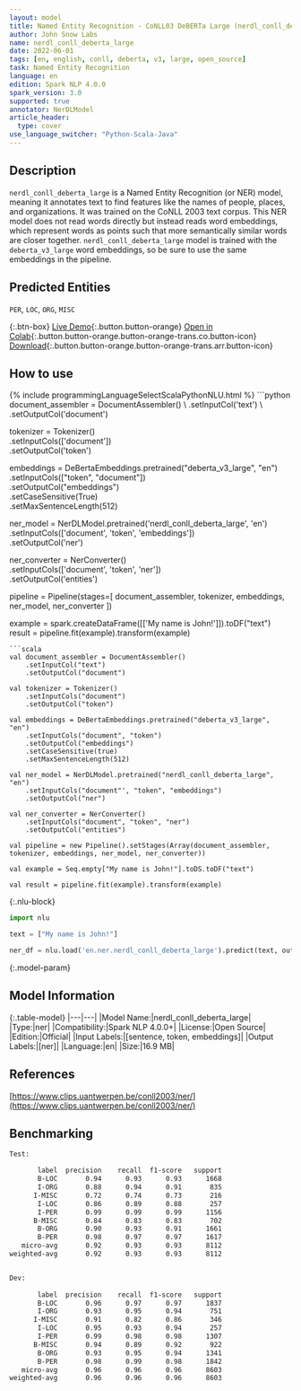 ```yaml
---
layout: model
title: Named Entity Recognition - CoNLL03 DeBERTa Large (nerdl_conll_deberta_large)
author: John Snow Labs
name: nerdl_conll_deberta_large
date: 2022-06-01
tags: [en, english, conll, deberta, v3, large, open_source]
task: Named Entity Recognition
language: en
edition: Spark NLP 4.0.0
spark_version: 3.0
supported: true
annotator: NerDLModel
article_header:
  type: cover
use_language_switcher: "Python-Scala-Java"
---
```


## Description

`nerdl_conll_deberta_large` is a Named Entity Recognition (or NER) model, meaning it annotates text to find features like the names of people, places, and organizations. It was trained on the CoNLL 2003 text corpus. This NER model does not read words directly but instead reads word embeddings, which represent words as points such that more semantically similar words are closer together. `nerdl_conll_deberta_large` model is trained with the `deberta_v3_large` word embeddings, so be sure to use the same embeddings in the pipeline.

## Predicted Entities

`PER`, `LOC`, `ORG`, `MISC`

{:.btn-box}
[Live Demo](https://demo.johnsnowlabs.com/public/NER_EN){:.button.button-orange}
[Open in Colab](https://colab.research.google.com/github/JohnSnowLabs/spark-nlp-workshop/blob/master/tutorials/streamlit_notebooks/NER_EN.ipynb){:.button.button-orange.button-orange-trans.co.button-icon}
[Download](https://s3.amazonaws.com/auxdata.johnsnowlabs.com/public/models/nerdl_conll_deberta_large_en_4.0.0_3.0_1654103260615.zip){:.button.button-orange.button-orange-trans.arr.button-icon}

## How to use



<div class="tabs-box" markdown="1">
{% include programmingLanguageSelectScalaPythonNLU.html %}
```python
document_assembler = DocumentAssembler() \
    .setInputCol('text') \
    .setOutputCol('document')

tokenizer = Tokenizer() \
    .setInputCols(['document']) \
    .setOutputCol('token')

embeddings = DeBertaEmbeddings.pretrained("deberta_v3_large", "en")\
      .setInputCols(["token", "document"])\
      .setOutputCol("embeddings")\
      .setCaseSensitive(True)\
      .setMaxSentenceLength(512)

ner_model = NerDLModel.pretrained('nerdl_conll_deberta_large', 'en') \
    .setInputCols(['document', 'token', 'embeddings']) \
    .setOutputCol('ner')

ner_converter = NerConverter() \
    .setInputCols(['document', 'token', 'ner']) \
    .setOutputCol('entities')

pipeline = Pipeline(stages=[
    document_assembler, 
    tokenizer,
    embeddings,
    ner_model,
    ner_converter
])

example = spark.createDataFrame([['My name is John!']]).toDF("text")
result = pipeline.fit(example).transform(example)
```
```scala
val document_assembler = DocumentAssembler() 
    .setInputCol("text") 
    .setOutputCol("document")

val tokenizer = Tokenizer() 
    .setInputCols("document") 
    .setOutputCol("token")

val embeddings = DeBertaEmbeddings.pretrained("deberta_v3_large", "en")
    .setInputCols("document", "token") 
    .setOutputCol("embeddings")
    .setCaseSensitive(true)
    .setMaxSentenceLength(512)

val ner_model = NerDLModel.pretrained("nerdl_conll_deberta_large", "en") 
    .setInputCols("document"', "token", "embeddings") 
    .setOutputCol("ner")

val ner_converter = NerConverter() 
    .setInputCols("document", "token", "ner") 
    .setOutputCol("entities")

val pipeline = new Pipeline().setStages(Array(document_assembler, tokenizer, embeddings, ner_model, ner_converter))

val example = Seq.empty["My name is John!"].toDS.toDF("text")

val result = pipeline.fit(example).transform(example)
```

{:.nlu-block}
```python
import nlu

text = ["My name is John!"]

ner_df = nlu.load('en.ner.nerdl_conll_deberta_large').predict(text, output_level='token')
```
</div>

{:.model-param}
## Model Information

{:.table-model}
|---|---|
|Model Name:|nerdl_conll_deberta_large|
|Type:|ner|
|Compatibility:|Spark NLP 4.0.0+|
|License:|Open Source|
|Edition:|Official|
|Input Labels:|[sentence, token, embeddings]|
|Output Labels:|[ner]|
|Language:|en|
|Size:|16.9 MB|

## References

[https://www.clips.uantwerpen.be/conll2003/ner/](https://www.clips.uantwerpen.be/conll2003/ner/)

## Benchmarking

```bash
Test:

       label  precision    recall  f1-score   support
       B-LOC       0.94      0.93      0.93      1668
       I-ORG       0.88      0.94      0.91       835
      I-MISC       0.72      0.74      0.73       216
       I-LOC       0.86      0.89      0.88       257
       I-PER       0.99      0.99      0.99      1156
      B-MISC       0.84      0.83      0.83       702
       B-ORG       0.90      0.93      0.91      1661
       B-PER       0.98      0.97      0.97      1617
   micro-avg       0.92      0.93      0.93      8112
weighted-avg       0.92      0.93      0.93      8112


Dev:
                                                                                
       label  precision    recall  f1-score   support
       B-LOC       0.96      0.97      0.97      1837
       I-ORG       0.93      0.95      0.94       751
      I-MISC       0.91      0.82      0.86       346
       I-LOC       0.95      0.93      0.94       257
       I-PER       0.99      0.98      0.98      1307
      B-MISC       0.94      0.89      0.92       922
       B-ORG       0.93      0.95      0.94      1341
       B-PER       0.98      0.99      0.98      1842
   micro-avg       0.96      0.96      0.96      8603
weighted-avg       0.96      0.96      0.96      8603
```